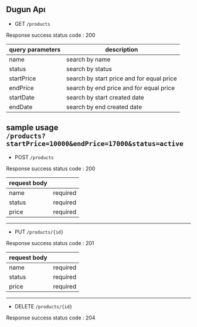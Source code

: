 ## Dugun Apı
* GET
`/products`

Response success status code : 200

| query parameters | description |
| ---------------- | ------------ |
| name       | search by name |
| status     | search by status |
| startPrice | search by start price and for equal price |
| endPrice   | search by end price and for equal price|
| startDate  | search by start created date |
| endDate    | search by end created date |

sample usage<br>
`/products?startPrice=10000&endPrice=17000&status=active`
-----
* POST
  `/products`

Response success status code : 200

| request body |  |
| ---------------- | ------------ |
| name       | required |
| status     | required |
| price     | required |
-----
* PUT
  `/products/{id}`

Response success status code : 201

| request body |  |
| ---------------- | ------------ |
| name       | required |
| status     | required |
| price     | required |
-----
* DELETE
  `/products/{id}`

Response success status code : 204
